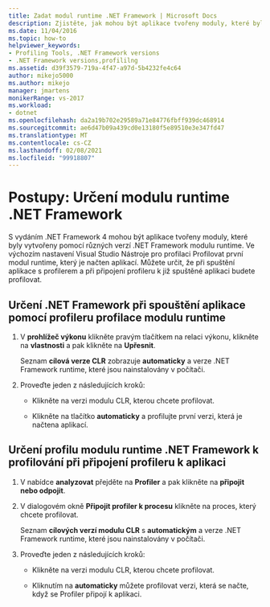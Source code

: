 ```yaml
---
title: Zadat modul runtime .NET Framework | Microsoft Docs
description: Zjistěte, jak mohou být aplikace tvořeny moduly, které byly vytvořeny pomocí různých verzí .NET Framework modulu runtime.
ms.date: 11/04/2016
ms.topic: how-to
helpviewer_keywords:
- Profiling Tools, .NET Framework versions
- .NET Framework versions,profililng
ms.assetid: d39f3579-719a-4f47-a97d-5b4232fe4c64
author: mikejo5000
ms.author: mikejo
manager: jmartens
monikerRange: vs-2017
ms.workload:
- dotnet
ms.openlocfilehash: da2a19b702e29589a71e84776fbff939dc468914
ms.sourcegitcommit: ae6d47b09a439cd0e13180f5e89510e3e347fd47
ms.translationtype: MT
ms.contentlocale: cs-CZ
ms.lasthandoff: 02/08/2021
ms.locfileid: "99918807"
---
```

# <a name="how-to-specify-the-net-framework-runtime"></a>Postupy: Určení modulu runtime .NET Framework

S vydáním .NET Framework 4 mohou být aplikace tvořeny moduly, které byly vytvořeny pomocí různých verzí .NET Framework modulu runtime. Ve výchozím nastavení Visual Studio Nástroje pro profilaci Profilovat první modul runtime, který je načten aplikací. Můžete určit, že při spuštění aplikace s profilerem a při připojení profileru k již spuštěné aplikaci budete profilovat.

## <a name="to-specify-the-net-framework-run-time-to-profile-when-starting-an-application-with-the-profiler"></a>Určení .NET Framework při spouštění aplikace pomocí profileru profilace modulu runtime

1. V **prohlížeč výkonu** klikněte pravým tlačítkem na relaci výkonu, klikněte na **vlastnosti** a pak klikněte na **Upřesnit**.

     Seznam **cílová verze CLR** zobrazuje **automaticky** a verze .NET Framework runtime, které jsou nainstalovány v počítači.

2. Proveďte jeden z následujících kroků:

    - Klikněte na verzi modulu CLR, kterou chcete profilovat.

    - Klikněte na tlačítko **automaticky** a profilujte první verzi, která je načtena aplikací.

## <a name="to-specify-the-net-framework-run-time-to-profile-when-attaching-the-profiler-to-an-application"></a>Určení profilu modulu runtime .NET Framework k profilování při připojení profileru k aplikaci

1. V nabídce **analyzovat** přejděte na **Profiler** a pak klikněte na **připojit nebo odpojit**.

2. V dialogovém okně **Připojit profiler k procesu** klikněte na proces, který chcete profilovat.

     Seznam **cílových verzí modulu CLR** s **automatickým** a verze .NET Framework runtime, které jsou nainstalovány v počítači.

3. Proveďte jeden z následujících kroků:

    - Klikněte na verzi modulu CLR, kterou chcete profilovat.

    - Kliknutím na **automaticky** můžete profilovat verzi, která se načte, když se Profiler připojí k aplikaci.

